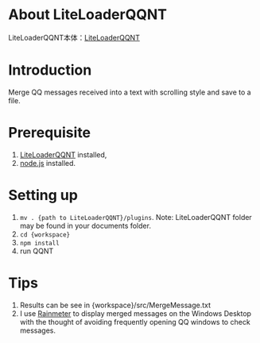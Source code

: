 # About LiteLoaderQQNT

LiteLoaderQQNT本体：[LiteLoaderQQNT](https://github.com/mo-jinran/LiteLoaderQQNT)

# Introduction

Merge QQ messages received into a text with scrolling style and save to a file.

# Prerequisite

1. [LiteLoaderQQNT](https://liteloaderqqnt.github.io/guide/install.html) installed,
2. [node.js](https://nodejs.org/en/download/package-manager) installed.

# Setting up

1. `mv . {path to LiteLoaderQQNT}/plugins`. Note: LiteLoaderQQNT folder may be found in your documents folder.
2. `cd {workspace}`
3. `npm install`
4. run QQNT

# Tips

1. Results can be see in {workspace}/src/MergeMessage.txt
2. I use [Rainmeter](https://www.rainmeter.net/) to display merged messages on the Windows Desktop with the thought of avoiding frequently opening QQ windows to check messages.
